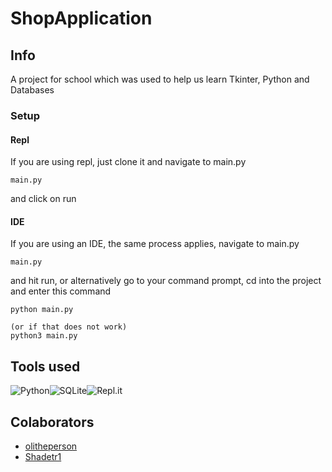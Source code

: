 # ShopApplication

## Info
A project for school which was used to help us learn Tkinter, Python and Databases

### Setup
#### Repl
If you are using repl, just clone it and navigate to main.py
```
main.py
```
and click on run

#### IDE
If you are using an IDE, the same process applies, navigate to main.py
```
main.py
```
and hit run, or alternatively go to your command prompt, cd into the project and enter this command
```
python main.py

(or if that does not work)
python3 main.py
```

## Tools used
<img alt="Python" src="https://img.shields.io/badge/python%20-%2314354C.svg?&style=for-the-badge&logo=python&logoColor=white"/><img alt="SQLite" src ="https://img.shields.io/badge/sqlite-%2307405e.svg?&style=for-the-badge&logo=sqlite&logoColor=white"/><img alt="Repl.it" src="https://img.shields.io/badge/Repl.it%20-%230D101E.svg?&style=for-the-badge&logo=Repl.it&logoColor=white"/>

## Colaborators
* [olitheperson](https://github.com/olitheperson)
* [Shadetr1](https://github.com/Shadeyr1)
  